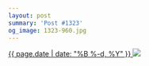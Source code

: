 ```yaml
---
layout: post
summary: 'Post #1323'
og_image: 1323-960.jpg
---
```


<p>
 <time>
  <a href="/1323">
   {{ page.date | date: "%B %-d, %Y" }}
  </a>
 </time>
 <a href="/1323">
  <img sizes="(min-width: 700px) 50vw, calc(100vw - 2rem)" src="{{ site.assets_url }}/1323-480.jpg" srcset="{{ site.assets_url }}/1323-240.jpg 240w, {{ site.assets_url }}/1323-480.jpg 480w, {{ site.assets_url }}/1323-720.jpg 720w, {{ site.assets_url }}/1323-960.jpg 960w"/>
 </a>
</p>
